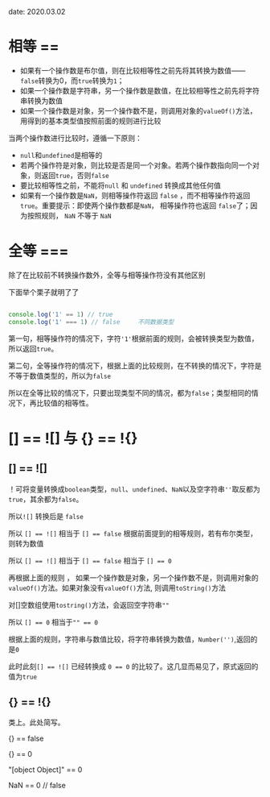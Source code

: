 date: 2020.03.02

# 相等 ==

- 如果有一个操作数是布尔值，则在比较相等性之前先将其转换为数值——`false`转换为0，而`true`转换为`1`；
- 如果一个操作数是字符串，另一个操作数是数值，在比较相等性之前先将字符串转换为数值
- 如果一个操作数是对象，另一个操作数不是，则调用对象的`valueOf()`方法，用得到的基本类型值按照前面的规则进行比较

当两个操作数进行比较时，遵循一下原则：
- `null`和`undefined`是相等的
- 若两个操作符是对象，则比较是否是同一个对象。若两个操作数指向同一个对象，则返回`true`，否则`false`
- 要比较相等性之前，不能将`null` 和 `undefined` 转换成其他任何值
- 如果有一个操作数是`NaN`，则相等操作符返回 `false` ，而不相等操作符返回 `true`。重要提示：即使两个操作数都是`NaN`，
  相等操作符也返回 `false`了；因为按照规则， `NaN` 不等于 `NaN`


# 全等 ===

除了在比较前不转换操作数外，全等与相等操作符没有其他区别

下面举个栗子就明了了

```js

console.log('1' == 1) // true
console.log('1' === 1) // false     不同数据类型

```

第一句，相等操作符的情况下，字符`'1'`根据前面的规则，会被转换类型为数值，所以返回`true`。

第二句，全等操作符的情况下，根据上面的比较规则，在不转换的情况下，字符是不等于数值类型的，所以为`false`

所以在全等比较的情况下，只要出现类型不同的情况，都为`false`；类型相同的情况下，再比较值的相等性。


# [] == ![] 与 {} == !{}

## [] == ![]

！可将变量转换成`boolean`类型，`null`、`undefined`、`NaN`以及空字符串`''`取反都为`true`，其余都为`false`。

所以`![]` 转换后是 `false`

所以 `[] == ![]` 相当于 `[] == false` 根据前面提到的相等规则，若有布尔类型，则转为数值

所以  `[] == ![]` 相当于 `[] == false` 相当于 `[] == 0`

再根据上面的规则 ， 如果一个操作数是对象，另一个操作数不是，则调用对象的`valueOf()`方法。如果对象没有`valueOf()`方法, 
则调用`toString()`方法

对[]空数组使用`tostring()`方法，会返回空字符串`""`

所以 `[] == 0` 相当于`"" == 0`

根据上面的规则，字符串与数值比较，将字符串转换为数值，`Number('')`,返回的是`0`

此时此刻`[] == ![]` 已经转换成 `0 == 0` 的比较了。这几显而易见了，原式返回的值为`true`

## {} == !{}

类上。此处简写。

{} == false

{} == 0

"[object Object]" == 0

<!-- Number("[object Object]"),返回NaN -->

NaN == 0    // false

